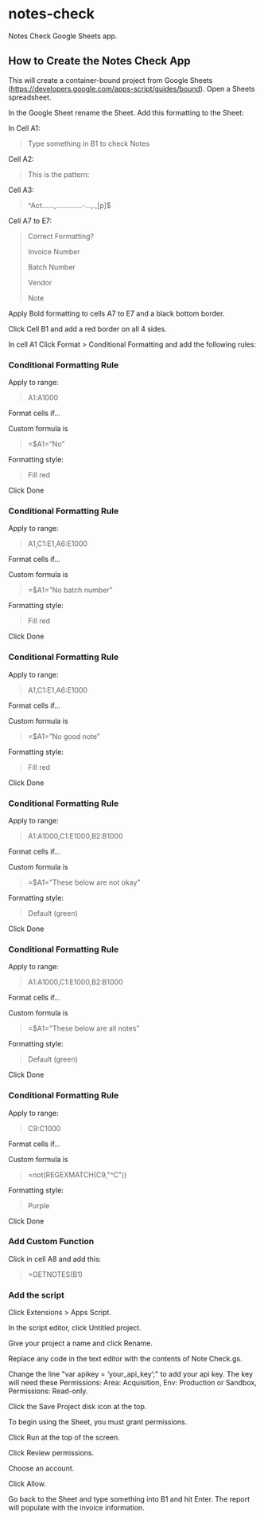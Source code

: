 # notes-check
Notes Check Google Sheets app.

## How to Create the Notes Check App

This will create a container-bound project from Google Sheets (https://developers.google.com/apps-script/guides/bound).
Open a Sheets spreadsheet.

In the Google Sheet rename the Sheet.
Add this formatting to the Sheet:

In Cell A1:
>Type something in B1 to check Notes

Cell A2:
>This is the pattern:

Cell A3:
>^Act......,.............-...,.,\[p\]$

Cell A7 to E7:
>Correct Formatting?
>
>Invoice Number
>
>Batch Number
>
>Vendor
>
>Note

Apply Bold formatting to cells A7 to E7 and a black bottom border.

Click Cell B1 and add a red border on all 4 sides.

In cell A1 Click Format > Conditional Formatting and add the following rules:

### Conditional Formatting Rule
Apply to range:
>A1:A1000

Format cells if…

Custom formula is
>=$A1=”No”

Formatting style:
>Fill red

Click Done

### Conditional Formatting Rule
Apply to range:
>A1,C1:E1,A6:E1000

Format cells if…

Custom formula is
>=$A1=”No batch number”

Formatting style:
>Fill red

Click Done

### Conditional Formatting Rule
Apply to range:
>A1,C1:E1,A6:E1000

Format cells if…

Custom formula is
>=$A1=”No good note”

Formatting style:
>Fill red

Click Done

### Conditional Formatting Rule
Apply to range:
>A1:A1000,C1:E1000,B2:B1000

Format cells if…

Custom formula is
>=$A1="These below are not okay"

Formatting style:
>Default (green)

Click Done

### Conditional Formatting Rule
Apply to range:
>A1:A1000,C1:E1000,B2:B1000

Format cells if…

Custom formula is
>=$A1="These below are all notes"

Formatting style:
>Default (green)

Click Done

### Conditional Formatting Rule
Apply to range:
>C9:C1000

Format cells if…

Custom formula is
>=not(REGEXMATCH(C9,"^C"))

Formatting style:
>Purple

Click Done

### Add Custom Function
Click in cell A8 and add this:
>=GETNOTES(B1)

### Add the script
Click Extensions > Apps Script.

In the script editor, click Untitled project.

Give your project a name and click Rename.

Replace any code in the text editor with the contents of Note Check.gs.

Change the line "var apikey = ‘your_api_key’;" to add your api key. The key will need these Permissions: Area: Acquisition, Env: Production or Sandbox, Permissions: Read-only.

Click the Save Project disk icon at the top.

To begin using the Sheet, you must grant permissions.

Click Run at the top of the screen.

Click Review permissions.

Choose an account.

Click Allow.

Go back to the Sheet and type something into B1 and hit Enter. The report will populate with the invoice information.
